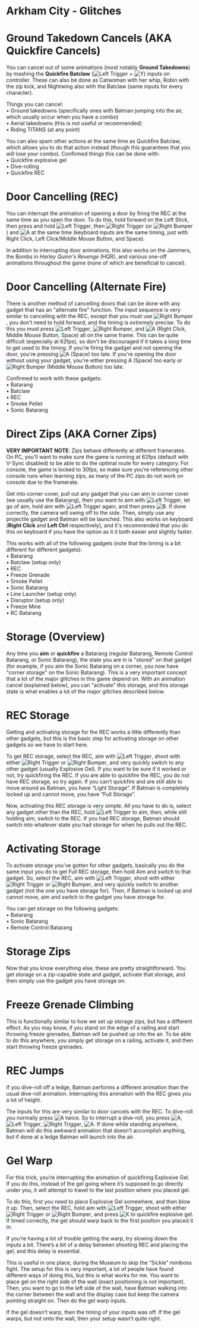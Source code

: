# Arkham City - Glitches

# Ground Takedown Cancels (AKA Quickfire Cancels)
You can cancel out of some animations (most notably **Ground Takedowns**) by mashing the **Quickfire Batclaw** (<img src="https://upload.wikimedia.org/wikipedia/commons/2/23/Xbox_Left_Trigger.svg" alt="Left Trigger" class="controllerButton"> + <img src="https://upload.wikimedia.org/wikipedia/commons/d/df/Xbox_button_Y.svg" alt="Y" class="controllerButton">) inputs on controller. These can also be done as Catwoman with her whip, Robin with the zip kick, and Nightwing also with the Batclaw (same inputs for every character).

Things you can cancel:  
• Ground takedowns (specifically ones with Batman jumping into the air, which usually occur when you have a combo)  
• Aerial takedowns (this is not useful *or* recommended)  
• Riding TITANS (at any point)  

You can also spam other actions at the same time as Quickfire Batclaw, which allows you to do that action instead (though this guarantees that you will lose your combo). Confirmed things this can be done with:  
• Quickfire explosive gel  
• Dive-rolling  
• Quickfire REC  

# Door Cancelling (REC)  
You can interrupt the animation of opening a door by firing the REC at the same time as you open the door. To do this, hold forward on the Left Stick, then press and hold <img src="https://upload.wikimedia.org/wikipedia/commons/2/23/Xbox_Left_Trigger.svg" alt="Left Trigger" class="controllerButton">, then <img src="https://upload.wikimedia.org/wikipedia/commons/7/7a/Xbox_Right_Trigger.svg" alt="Right Trigger" class="controllerButton"> (or <img src="https://upload.wikimedia.org/wikipedia/commons/8/89/Xbox_Right_Bumper.svg" alt="Right Bumper" class="controllerButton">) and <img src="https://upload.wikimedia.org/wikipedia/commons/d/d2/Xbox_button_A.svg" alt="A" class="controllerButton">
 at the same time (keyboard inputs are the same timing, just with Right Click, Left Click/Middle Mouse Button, and Space).

In addition to interrupting door animations, this also works on the Jammers, the Bombs in *Harley Quinn's Revenge* (HQR), and various one-off animations throughout the game (none of which are beneficial to cancel).

# Door Cancelling (Alternate Fire)
There is another method of cancelling doors that can be done with any gadget that has an "alternate fire" function. The input sequence is very similar to cancelling with the REC, except that you *must* use <img src="https://upload.wikimedia.org/wikipedia/commons/8/89/Xbox_Right_Bumper.svg" alt="Right Bumper" class="controllerButton">, you don't need to hold forward, and the timing is *extremely* precise. To do this you must press <img src="https://upload.wikimedia.org/wikipedia/commons/2/23/Xbox_Left_Trigger.svg" alt="Left Trigger" class="controllerButton">, <img src="https://upload.wikimedia.org/wikipedia/commons/8/89/Xbox_Right_Bumper.svg" alt="Right Bumper" class="controllerButton">, and <img src="https://upload.wikimedia.org/wikipedia/commons/d/d2/Xbox_button_A.svg" alt="A" class="controllerButton"> (Right Click, Middle Mouse Button, Space) all on the same frame. This can be quite difficult (especially at 62fps), so don't be discouraged if it takes a long time to get used to the timing. If you're firing the gadget and not opening the door, you're pressing <img src="https://upload.wikimedia.org/wikipedia/commons/d/d2/Xbox_button_A.svg" alt="A" class="controllerButton"> (Space) too late. If you're opening the door without using your gadget, you're either pressing A (Space) too early or <img src="https://upload.wikimedia.org/wikipedia/commons/8/89/Xbox_Right_Bumper.svg" alt="Right Bumper" class="controllerButton"> (Middle Mouse Button) too late.

Confirmed to work with these gadgets:  
• Batarang  
• Batclaw  
• REC  
• Smoke Pellet  
• Sonic Batarang  

# Direct Zips (AKA Corner Zips)
**VERY IMPORTANT NOTE**: Zips behave differently at different framerates. On PC, you’ll want to make sure the game is running at 62fps (default with V-Sync disabled) to be able to do the optimal route for every category. For console, the game is locked to 30fps, so make sure you’re referencing other console runs when learning zips, as many of the PC zips do not work on console due to the framerate.

Get into corner cover, pull out any gadget that you can aim in corner cover (we usually use the Batarang), then you want to aim with <img src="https://upload.wikimedia.org/wikipedia/commons/2/23/Xbox_Left_Trigger.svg" alt="Left Trigger" class="controllerButton">, let go of aim, hold aim with <img src="https://upload.wikimedia.org/wikipedia/commons/2/23/Xbox_Left_Trigger.svg" alt="Left Trigger" class="controllerButton"> again, and then press <img src="https://upload.wikimedia.org/wikipedia/commons/b/b8/Xbox_button_B.svg" alt="B" class="controllerButton">. If done correctly, the camera will swing off to the side. Then, simply use any projectile gadget and Batman will be launched. This also works on keyboard (**Right Click** and **Left Ctrl** respectively), and it's recommended that you do this on keyboard if you have the option as it it both easier and slightly faster.

This works with all of the following gadgets (note that the timing is a bit different for different gadgets):  
• Batarang  
• Batclaw (setup only)  
• REC  
• Freeze Grenade  
• Smoke Pellet  
• Sonic Batarang  
• Line Launcher (setup only)  
• Disruptor (setup only)  
• Freeze Mine  
• RC Batarang  

# Storage (Overview)
Any time you **aim** or **quickfire** a Batarang (regular Batarang, Remote Control Batarang, or Sonic Batarang), the state you are in is "stored" on that gadget (for example, if you aim the Sonic Batarang on a corner, you now have "corner storage" on the Sonic Batarang). This is a very important concept that a lot of the major glitches in this game depend on. With an animation cancel (explained below), you can "activate" this storage, and this storage state is what enables a lot of the major glitches described below.

# REC Storage
Getting and activating storage for the REC works a little differently than other gadgets, but this is the basic step for activating storage on other gadgets so we have to start here.

To get REC storage, select the REC, aim with <img src="https://upload.wikimedia.org/wikipedia/commons/2/23/Xbox_Left_Trigger.svg" alt="Left Trigger" class="controllerButton">, shoot with either <img src="https://upload.wikimedia.org/wikipedia/commons/7/7a/Xbox_Right_Trigger.svg" alt="Right Trigger" class="controllerButton"> or <img src="https://upload.wikimedia.org/wikipedia/commons/8/89/Xbox_Right_Bumper.svg" alt="Right Bumper" class="controllerButton">, and very quickly switch to any other gadget (usually Explosive Gel). If you want to be sure if it worked or not, try quickfiring the REC. If you are able to quickfire the REC, you do not have REC storage, so try again. If you can’t quickfire and are still able to move around as Batman, you have “Light Storage”. If Batman is completely locked up and cannot move, you have “Full Storage”.

Now, activating this REC storage is very simple. All you have to do is, select any gadget other than the REC, hold <img src="https://upload.wikimedia.org/wikipedia/commons/2/23/Xbox_Left_Trigger.svg" alt="Left Trigger" class="controllerButton"> to aim, then, while still holding aim, switch to the REC. If you had REC storage, Batman should switch into whatever state you had storage for when he pulls out the REC.

# Activating Storage
To activate storage you’ve gotten for other gadgets, basically you do the same input you do to get Full REC storage, then hold Aim and switch to that gadget. So, select the REC, aim with <img src="https://upload.wikimedia.org/wikipedia/commons/2/23/Xbox_Left_Trigger.svg" alt="Left Trigger" class="controllerButton">, shoot with either <img src="https://upload.wikimedia.org/wikipedia/commons/7/7a/Xbox_Right_Trigger.svg" alt="Right Trigger" class="controllerButton"> or <img src="https://upload.wikimedia.org/wikipedia/commons/8/89/Xbox_Right_Bumper.svg" alt="Right Bumper" class="controllerButton">, and very quickly switch to another gadget (not the one you have storage for). Then, if Batman is locked up and cannot move, aim and switch to the gadget you have storage for.

You can get storage on the following gadgets:  
• Batarang  
• Sonic Batarang  
• Remote Control Batarang  

# Storage Zips
Now that you know everything else, these are pretty straightforward. You get storage on a zip-capable state and gadget, activate that storage, and then simply use the gadget you have storage on.

# Freeze Grenade Climbing
This is functionally similar to how we set up storage zips, but has a different effect. As you may know, if you stand on the edge of a railing and start throwing freeze grenades, Batman will be pushed up into the air. To be able to do this anywhere, you simply get storage on a railing, activate it, and then start throwing freeze grenades.

# REC Jumps
If you dive-roll off a ledge, Batman performs a different animation than the usual dive-roll animation. Interrupting this animation with the REC gives you a lot of height.

The inputs for this are very similar to door cancels with the REC. To dive-roll you normally press <img src="https://upload.wikimedia.org/wikipedia/commons/d/d2/Xbox_button_A.svg" alt="A" class="controllerButton"> twice. So to interrupt a dive-roll, you press <img src="https://upload.wikimedia.org/wikipedia/commons/d/d2/Xbox_button_A.svg" alt="A" class="controllerButton">, <img src="https://upload.wikimedia.org/wikipedia/commons/2/23/Xbox_Left_Trigger.svg" alt="Left Trigger" class="controllerButton">, <img src="https://upload.wikimedia.org/wikipedia/commons/7/7a/Xbox_Right_Trigger.svg" alt="Right Trigger" class="controllerButton">, <img src="https://upload.wikimedia.org/wikipedia/commons/d/d2/Xbox_button_A.svg" alt="A" class="controllerButton">. If done while standing anywhere, Batman will do this awkward animation that doesn’t accomplish anything, but if done at a ledge Batman will launch into the air.

# Gel Warp
For this trick, you’re interrupting the animation of quickfiring Explosive Gel. If you do this, instead of the gel going where it’s supposed to go directly under you, it will attempt to travel to the last position where you placed gel.

To do this, first you need to place Explosive Gel somewhere, and then blow it up. Then, select the REC, hold aim with <img src="https://upload.wikimedia.org/wikipedia/commons/2/23/Xbox_Left_Trigger.svg" alt="Left Trigger" class="controllerButton">, shoot with either <img src="https://upload.wikimedia.org/wikipedia/commons/7/7a/Xbox_Right_Trigger.svg" alt="Right Trigger" class="controllerButton"> or <img src="https://upload.wikimedia.org/wikipedia/commons/8/89/Xbox_Right_Bumper.svg" alt="Right Bumper" class="controllerButton">, and press <img src="https://upload.wikimedia.org/wikipedia/commons/8/8c/Xbox_button_X.svg" alt="X" class="controllerButton"> to quickfire explosive gel. If timed correctly, the gel should warp back to the first position you placed it in.

If you’re having a lot of trouble getting the warp, try slowing down the inputs a bit. There’s a bit of a delay between shooting REC and placing the gel, and this delay is essential.

This is useful in one place, during the Museum to skip the “Sickle” miniboss fight. The setup for this is very important, a lot of people have found different ways of doing this, but this is what works for me. You want to place gel on the right side of the wall (exact positioning is not important). Then, you want to go to the left side of the wall, have Batman walking into the corner between the wall and the display case but keep the camera pointing straight on. Then do the gel warp inputs.

If the gel doesn’t warp, then the timing of your inputs was off. If the gel warps, but not onto the wall, then your setup wasn’t quite right.
